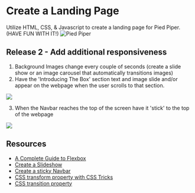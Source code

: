 # Create a Landing Page
Utilize HTML, CSS, & Javascript to create a landing page for Pied Piper. (HAVE FUN WITH IT!)
![Pied Piper](https://github.com/novemberplatoon/static-webpage/blob/master/images/pied-piper-landing-page.png)

## Release 2 - Add additional responsiveness
1. Background Images change every couple of seconds (create a slide show or an image carousel that automatically transitions images)
2. Have the 'Introducing The Box' section text and image slide and/or appear on the webpage when the user scrolls to that section.

![](https://github.com/novemberplatoon/static-webpage/blob/master/images/pied-piper-1.gif)

3. When the Navbar reaches the top of the screen have it 'stick' to the top of the webpage


![](https://github.com/novemberplatoon/static-webpage/blob/master/images/pied-piper-2.gif)

## Resources
- [A Complete Guide to Flexbox](https://css-tricks.com/snippets/css/a-guide-to-flexbox/)
- [Create a Slideshow](https://www.w3schools.com/w3css/w3css_slideshow.asp)
- [Create a sticky Navbar](https://www.w3schools.com/howto/howto_js_navbar_sticky.asp)
- [CSS transform property with CSS Tricks](https://css-tricks.com/almanac/properties/t/transform/)
- [CSS transition property](https://www.w3schools.com/css/css3_transitions.asp)

